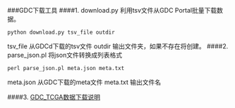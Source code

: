 ###GDC下载工具
####1. download.py
利用tsv文件从GDC Portal批量下载数据。

```
python download.py tsv_file outdir
```
tsv_file 从GDCd下载的tsv文件
outdir 输出文件夹，如果不存在将创建。
####2. parse_json.pl
将json文件转换成列表格式
```
perl parse_json.pl meta.json meta.txt
```

meta.json 从GDC下载的meta文件
meta.txt 输出文件名


####3. [GDC_TCGA数据下载说明](http://fromwiz.com/share/s/1-7RP62s-QrJ2Vbofn13TuxT2mbrss3fwAwJ2yYclx3aphjB)
